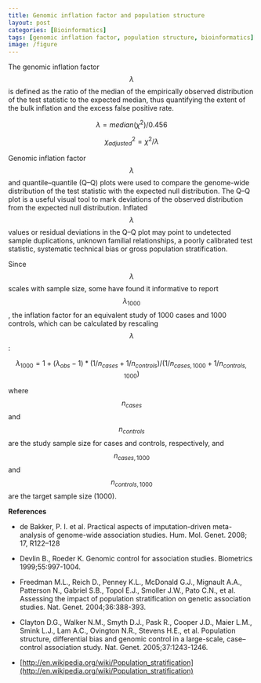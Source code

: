 ```yaml
---
title: Genomic inflation factor and population structure
layout: post
categories: [Bioinformatics]
tags: [genomic inflation factor, population structure, bioinformatics]
image: /figure
---
```


The genomic inflation factor $$\lambda$$ is defined as the ratio of the median of the empirically observed distribution of the test statistic to the expected median, thus quantifying the extent of the bulk inflation and the excess false positive rate.    

$$\lambda=median(\chi^2)/0.456$$

$$\chi^2_{adjusted}=\chi^2/\lambda$$

Genomic inflation factor $$\lambda$$ and quantile–quantile (Q–Q) plots were used to compare the genome-wide distribution of the test statistic with the expected null distribution. The Q–Q plot is a useful visual tool to mark deviations of the observed distribution from the expected null distribution. Inflated $$\lambda$$ values or residual deviations in the Q–Q plot may point to undetected sample duplications, unknown familial relationships, a poorly calibrated test statistic, systematic technical bias or gross population stratification.      

Since $$\lambda$$ scales with sample size, some have found it informative to report $$\lambda _{1000}$$, the inflation factor for an equivalent study of 1000 cases and 1000 controls, which can be calculated by rescaling $$\lambda$$:

$$\lambda_{1000}=1+(\lambda_{obs}-1)*(1/n_{cases}+1/n_{controls})/(1/n_{cases,1000}+1/n_{controls,1000})$$

where $$n_{cases}$$ and $$n_{controls}$$ are the study sample size for cases and controls, respectively, and $$n_{cases,1000}$$ and $$n_{controls,1000}$$ are the target sample size (1000).   

**References**   
* de Bakker, P. I. et al. Practical aspects of imputation-driven meta-analysis of genome-wide association studies. Hum. Mol. Genet. 2008; 17, R122–128    

* Devlin B., Roeder K. Genomic control for association studies. Biometrics 1999;55:997-1004.    

* Freedman M.L., Reich D., Penney K.L., McDonald G.J., Mignault A.A., Patterson N., Gabriel S.B., Topol E.J., Smoller J.W., Pato C.N., et al. Assessing the impact of population stratification on genetic association studies. Nat. Genet. 2004;36:388-393.    

* Clayton D.G., Walker N.M., Smyth D.J., Pask R., Cooper J.D., Maier L.M., Smink L.J., Lam A.C., Ovington N.R., Stevens H.E., et al. Population structure, differential bias and genomic control in a large-scale, case–control association study. Nat. Genet. 2005;37:1243-1246.   
 
* [http://en.wikipedia.org/wiki/Population_stratification](http://en.wikipedia.org/wiki/Population_stratification)   

 
